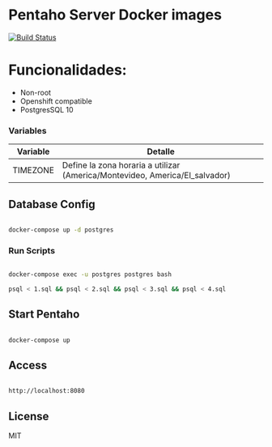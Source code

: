 # Pentaho Server Docker images 

[![Build Status](https://travis-ci.com/kespinosa05/pentaho-server.svg?branch=master)](https://travis-ci.com/kespinosa05/pentaho-server)

# Funcionalidades:

- Non-root
- Openshift compatible
- PostgresSQL 10

### Variables


| Variable | Detalle |
| ------ | ------ |
| TIMEZONE | Define la zona horaria a utilizar (America/Montevideo, America/El_salvador) |




## Database Config


```bash

docker-compose up -d postgres


```

### Run Scripts

```bash

docker-compose exec -u postgres postgres bash

psql < 1.sql && psql < 2.sql && psql < 3.sql && psql < 4.sql

```

## Start Pentaho

```bash

docker-compose up

```

## Access

```bash

http://localhost:8080

```



License
----

MIT

